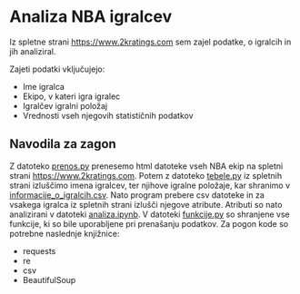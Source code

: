# Analiza NBA igralcev

Iz spletne strani https://www.2kratings.com sem zajel podatke, o igralcih in jih analiziral.

Zajeti podatki vključujejo:
* Ime igralca
* Ekipo, v kateri igra igralec
* Igralčev igralni položaj
* Vrednosti vseh njegovih statističnih podatkov


## Navodila za zagon
Z datoteko [prenos.py](prenos.py) prenesemo html datoteke vseh NBA ekip na spletni strani https://www.2kratings.com. Potem z datoteko [tebele.py](tabele.py) iz spletnih strani izluščimo imena igralcev, ter njihove igralne položaje, kar shranimo v [informacije_o_igralcih.csv](informacije_o_igralcih.csv). Nato program prebere csv datoteke in za vsakega igralca iz spletnih strani izlušči njegove atribute. Atributi so nato analizirani v datoteki [analiza.ipynb](analiza.ipnyb). V datoteki [funkcije.py](funkcije.py) so shranjene vse funkcije, ki so bile uporabljene pri prenašanju podatkov.
Za pogon kode so potrebne naslednje knjižnice:
* requests
* re
* csv
* BeautifulSoup



